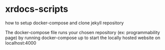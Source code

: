 # xrdocs-scripts
how to setup docker-compose and clone jekyll repository

The docker-compose file runs your chosen repository (ex: programmability page) by running docker-compose up to start the locally hosted website on localhost:4000
